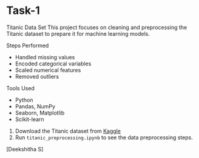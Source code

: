 # Task-1
Titanic Data Set
This project focuses on cleaning and preprocessing the Titanic dataset to prepare it for machine learning models.

 Steps Performed
- Handled missing values
- Encoded categorical variables
- Scaled numerical features
- Removed outliers

Tools Used
- Python
- Pandas, NumPy
- Seaborn, Matplotlib
- Scikit-learn

1. Download the Titanic dataset from [Kaggle](https://www.kaggle.com/datasets/yasserh/titanic-dataset)
2. Run `titanic_preprocessing.ipynb` to see the data preprocessing steps.


[Deekshitha S]
